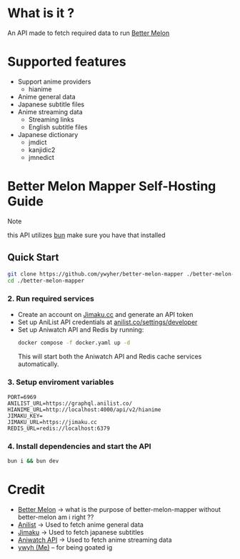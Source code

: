 # What is it ?
An API made to fetch required data to run [Better Melon](https://github.com/ywyher/better-melon)

# Supported features
- Support anime providers
  - hianime
- Anime general data
- Japanese subtitle files
- Anime streaming data
  - Streaming links
  - English subtitle files
- Japanese dictionary
  - jmdict
  - kanjidic2
  - jmnedict

# Better Melon Mapper Self-Hosting Guide
> [!note]
> this API utilizes [bun](https://bun.sh) make sure you have that installed

## Quick Start

```sh
git clone https://github.com/ywyher/better-melon-mapper ./better-melon-mapper
cd ./better-melon-mapper
```

### 2. Run required services
- Create an account on [Jimaku.cc](https://jimaku.cc) and generate an API token
- Set up AniList API credentials at [anilist.co/settings/developer](https://anilist.co/settings/developer)
- Set up Aniwatch API and Redis by running:
  ```sh
  docker compose -f docker.yaml up -d
  ```
  This will start both the Aniwatch API and Redis cache services automatically.

### 3. Setup enviroment variables
```.env
PORT=6969
ANILIST_URL=https://graphql.anilist.co/
HIANIME_URL=http://localhost:4000/api/v2/hianime
JIMAKU_KEY=
JIMAKU_URL=https://jimaku.cc
REDIS_URL=redis://localhost:6379
```

### 4. Install dependencies and start the API
```sh
bun i && bun dev
```

# Credit
- [Better Melon](https://github.com/ywyher/better-melon) -> what is the purpose of better-melon-mapper without better-melon am i right ??
- [Anilist](https://anilist.co/) -> Used to fetch anime general data
- [Jimaku](https://jimaku.cc/) -> Used to fetch japanese subtitles
- [Aniwatch API](https://github.com/ghoshRitesh12/aniwatch-api) -> Used to fetch anime streaming data
- [ywyh (Me)](https://github.com/ywyher) – for being goated ig